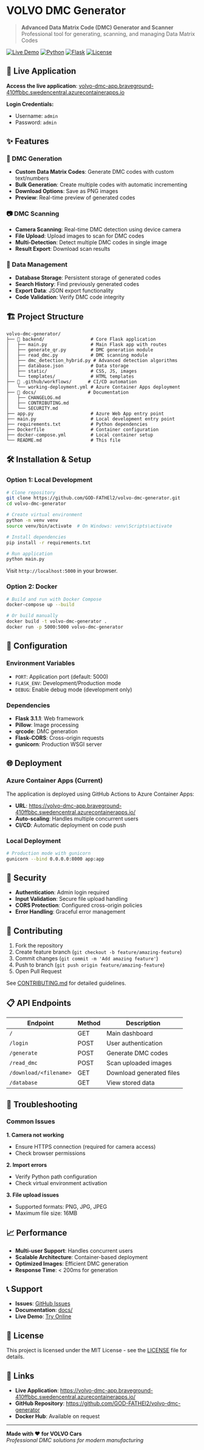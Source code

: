 # VOLVO DMC Generator

> **Advanced Data Matrix Code (DMC) Generator and Scanner**  
> Professional tool for generating, scanning, and managing Data Matrix Codes

[![Live Demo](https://img.shields.io/badge/🌐_Live_Demo-Online-brightgreen)](https://volvo-dmc-app.braveground-410ffbbc.swedencentral.azurecontainerapps.io/)
[![Python](https://img.shields.io/badge/Python-3.11-blue)](https://python.org)
[![Flask](https://img.shields.io/badge/Flask-3.1.1-lightgrey)](https://flask.palletsprojects.com/)
[![License](https://img.shields.io/badge/License-MIT-yellow.svg)](LICENSE)

## 🚀 Live Application

**Access the live application**: [volvo-dmc-app.braveground-410ffbbc.swedencentral.azurecontainerapps.io](https://volvo-dmc-app.braveground-410ffbbc.swedencentral.azurecontainerapps.io/)

**Login Credentials:**
- Username: `admin`
- Password: `admin`

## ✨ Features

### 🔢 DMC Generation
- **Custom Data Matrix Codes**: Generate DMC codes with custom text/numbers
- **Bulk Generation**: Create multiple codes with automatic incrementing
- **Download Options**: Save as PNG images
- **Preview**: Real-time preview of generated codes

### 📷 DMC Scanning
- **Camera Scanning**: Real-time DMC detection using device camera
- **File Upload**: Upload images to scan for DMC codes
- **Multi-Detection**: Detect multiple DMC codes in single image
- **Result Export**: Download scan results

### 💾 Data Management
- **Database Storage**: Persistent storage of generated codes
- **Search History**: Find previously generated codes
- **Export Data**: JSON export functionality
- **Code Validation**: Verify DMC code integrity

## 🏗️ Project Structure

```
volvo-dmc-generator/
├── 📁 backend/                 # Core Flask application
│   ├── main.py                # Main Flask app with routes
│   ├── generate_qr.py         # DMC generation module
│   ├── read_dmc.py            # DMC scanning module
│   ├── dmc_detection_hybrid.py # Advanced detection algorithms
│   ├── database.json          # Data storage
│   ├── static/                # CSS, JS, images
│   └── templates/             # HTML templates
├── 📁 .github/workflows/      # CI/CD automation
│   └── working-deployment.yml # Azure Container Apps deployment
├── 📁 docs/                   # Documentation
│   ├── CHANGELOG.md
│   ├── CONTRIBUTING.md
│   └── SECURITY.md
├── app.py                     # Azure Web App entry point
├── main.py                    # Local development entry point
├── requirements.txt           # Python dependencies
├── Dockerfile                 # Container configuration
├── docker-compose.yml         # Local container setup
└── README.md                  # This file
```

## 🛠️ Installation & Setup

### Option 1: Local Development

```bash
# Clone repository
git clone https://github.com/GOD-FATHEl2/volvo-dmc-generator.git
cd volvo-dmc-generator

# Create virtual environment
python -m venv venv
source venv/bin/activate  # On Windows: venv\Scripts\activate

# Install dependencies
pip install -r requirements.txt

# Run application
python main.py
```

Visit `http://localhost:5000` in your browser.

### Option 2: Docker

```bash
# Build and run with Docker Compose
docker-compose up --build

# Or build manually
docker build -t volvo-dmc-generator .
docker run -p 5000:5000 volvo-dmc-generator
```

## 🔧 Configuration

### Environment Variables
- `PORT`: Application port (default: 5000)
- `FLASK_ENV`: Development/Production mode
- `DEBUG`: Enable debug mode (development only)

### Dependencies
- **Flask 3.1.1**: Web framework
- **Pillow**: Image processing
- **qrcode**: DMC generation
- **Flask-CORS**: Cross-origin requests
- **gunicorn**: Production WSGI server

## 🌐 Deployment

### Azure Container Apps (Current)
The application is deployed using GitHub Actions to Azure Container Apps:
- **URL**: https://volvo-dmc-app.braveground-410ffbbc.swedencentral.azurecontainerapps.io/
- **Auto-scaling**: Handles multiple concurrent users
- **CI/CD**: Automatic deployment on code push

### Local Deployment
```bash
# Production mode with gunicorn
gunicorn --bind 0.0.0.0:8000 app:app
```

## 🔐 Security

- **Authentication**: Admin login required
- **Input Validation**: Secure file upload handling
- **CORS Protection**: Configured cross-origin policies
- **Error Handling**: Graceful error management

## 🤝 Contributing

1. Fork the repository
2. Create feature branch (`git checkout -b feature/amazing-feature`)
3. Commit changes (`git commit -m 'Add amazing feature'`)
4. Push to branch (`git push origin feature/amazing-feature`)
5. Open Pull Request

See [CONTRIBUTING.md](docs/CONTRIBUTING.md) for detailed guidelines.

## 📋 API Endpoints

| Endpoint | Method | Description |
|----------|--------|-------------|
| `/` | GET | Main dashboard |
| `/login` | POST | User authentication |
| `/generate` | POST | Generate DMC codes |
| `/read_dmc` | POST | Scan uploaded images |
| `/download/<filename>` | GET | Download generated files |
| `/database` | GET | View stored data |

## 🐛 Troubleshooting

### Common Issues

**1. Camera not working**
- Ensure HTTPS connection (required for camera access)
- Check browser permissions

**2. Import errors**
- Verify Python path configuration
- Check virtual environment activation

**3. File upload issues**
- Supported formats: PNG, JPG, JPEG
- Maximum file size: 16MB

## 📈 Performance

- **Multi-user Support**: Handles concurrent users
- **Scalable Architecture**: Container-based deployment
- **Optimized Images**: Efficient DMC generation
- **Response Time**: < 200ms for generation

## 📞 Support

- **Issues**: [GitHub Issues](https://github.com/GOD-FATHEl2/volvo-dmc-generator/issues)
- **Documentation**: [docs/](docs/)
- **Live Demo**: [Try Online](https://volvo-dmc-app.braveground-410ffbbc.swedencentral.azurecontainerapps.io/)

## 📄 License

This project is licensed under the MIT License - see the [LICENSE](LICENSE) file for details.

## 🔗 Links

- **Live Application**: https://volvo-dmc-app.braveground-410ffbbc.swedencentral.azurecontainerapps.io/
- **GitHub Repository**: https://github.com/GOD-FATHEl2/volvo-dmc-generator
- **Docker Hub**: Available on request

---

**Made with ❤️ for VOLVO Cars**  
*Professional DMC solutions for modern manufacturing*
